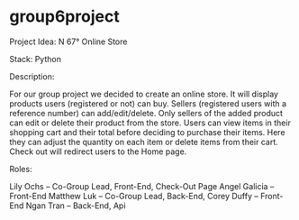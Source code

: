 # group6project

Project Idea: N 67° Online Store

Stack: Python

Description:

For our group project we decided to create an online store. It will display products users (registered or not) can buy. Sellers (registered users with a reference number) can add/edit/delete. Only sellers of the added product can edit or delete their product from the store. Users can view items in their shopping cart and their total before deciding to purchase their items. Here they can adjust the quantity on each item or delete items from their cart. Check out will redirect users to the Home page. 

Roles:

Lily Ochs – Co-Group Lead, Front-End, Check-Out Page
Angel Galicia – Front-End 
Matthew Luk – Co-Group Lead, Back-End, 
Corey Duffy – Front-End
Ngan Tran – Back-End, Api

